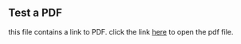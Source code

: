 ## Test a   PDF

this file contains a link to PDF. click the link [here](../..\Linked_Image_Files\TestPDF.pdf) to open the pdf file.